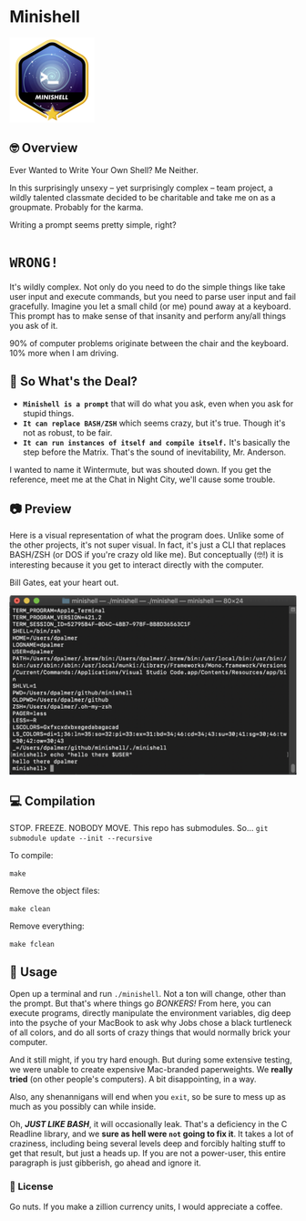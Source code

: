 # Minishell
<!-- ![dpalmer's 42 stats](https://badge42.vercel.app/api/v2/cli5pb141011308mh1fmi5qrq/stats?cursusId=21&coalitionId=271) -->

![Achievement Unlocked!](./assets/minishellm.png)

<!-- ![dpalmer's 42 minishell Score](https://badge42.vercel.app/api/v2/cli5pb141011308mh1fmi5qrq/project/2974759) -->

## 🤓 Overview
Ever Wanted to Write Your Own Shell? Me Neither.

In this surprisingly unsexy – yet surprisingly complex – team project, a wildly talented classmate decided to be charitable and take me on as a groupmate. Probably for the karma.

Writing a prompt seems pretty simple, right?

# `WRONG!`

It's wildly complex. Not only do you need to do the simple things like take user input and execute commands, but you need to parse user input and fail gracefully. Imagine you let a small child (or me) pound away at a keyboard. This prompt has to make sense of that insanity and perform any/all things you ask of it.

90% of computer problems originate between the chair and the keyboard. 10% more when I am driving.

## 🧐 So What's the Deal?
- **`Minishell is a prompt`** that will do what you ask, even when you ask for stupid things.
- **`It can replace BASH/ZSH`** which seems crazy, but it's true. Though it's not as robust, to be fair.
- **`It can run instances of itself and compile itself.`** It's basically the step before the Matrix. That's the sound of inevitability, Mr. Anderson.

I wanted to name it Wintermute, but was shouted down. If you get the reference, meet me at the Chat in Night City, we'll cause some trouble.

## 📷 Preview
Here is a visual representation of what the program does. Unlike some of the other projects, it's not super visual. In fact, it's just a CLI that replaces BASH/ZSH (or DOS if you're crazy old like me). But conceptually (🤓!) it is interesting because it you get to interact directly with the computer. 

Bill Gates, eat your heart out.

![Screenshot](./assets/minishell.png)

## 💻 Compilation

STOP. FREEZE. NOBODY MOVE.
This repo has submodules. So...
```git submodule update --init --recursive```

To compile:

```make```

Remove the object files:

```make clean```

Remove everything:

```make fclean```

## 🤡 Usage
Open up a terminal and run ```./minishell```. Not a ton will change, other than the prompt. But that's where things go *BONKERS!* From here, you can execute programs, directly manipulate the environment variables, dig deep into the psyche of your MacBook to ask why Jobs chose a black turtleneck of all colors, and do all sorts of crazy things that would normally brick your computer. 

And it still might, if you try hard enough. But during some extensive testing, we were unable to create expensive Mac-branded paperweights. We **really tried** (on other people's computers). A bit disappointing, in a way.

Also, any shenannigans will end when you ```exit```, so be sure to mess up as much as you possibly can while inside.

Oh, ***JUST LIKE BASH***, it will occasionally leak. That's a deficiency in the C Readline library, and we **sure as hell were `not` going to fix it**. It takes a lot of craziness, including being several levels deep and forcibly halting stuff to get that result, but just a heads up. If you are not a power-user, this entire paragraph is just gibberish, go ahead and ignore it.

### 📝 License
Go nuts. If you make a zillion currency units, I would appreciate a coffee.
